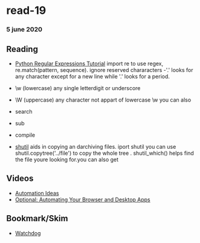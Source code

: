 # read-19
### 5 june 2020

## Reading
- [Python Regular Expressions Tutorial](https://www.datacamp.com/community/tutorials/python-regular-expression-tutorial)
import re to use regex, re.match(pattern, sequence). ignore reserved chararacters 
-'.' looks for any character except for a new line while '\.' looks for a period.
- \w (lowercase) any single letterdigit or underscore
- \W (uppercase) any character not appart of lowercase \w
you can also 
- search
- sub
- compile 

- [shutil](https://pymotw.com/3/shutil/)
aids in copying an darchiving files. iport shutil you can use shutil.copytree('../file') to copy the whole tree . shutil_which() helps find the file youre looking for.you can also get 



## Videos
- [Automation Ideas](https://www.youtube.com/watch?v=qbW6FRbaSl0&t=69s)
- [Optional: Automating Your Browser and Desktop Apps](https://www.youtube.com/watch?v=dZLyfbSQPXI)
## Bookmark/Skim
- [Watchdog](https://pythonhosted.org/watchdog/)